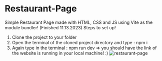 # Restaurant-Page
Simple Restaurant Page made with HTML, CSS and JS using Vite as the module bundler!
(Finished 11.13.2023)
Steps to set up!
1. Clone the project to your folder
2. Open the terminal of the cloned project directory and type : npm i
3. Again type in the terminal : npm run dev => you should have the link of the website is running in your local machine! :)
![restaurant-page](https://github.com/thaph03/Restaurant-Page/assets/107070673/1d7ec126-0262-4d00-9414-2919bef6b016)
